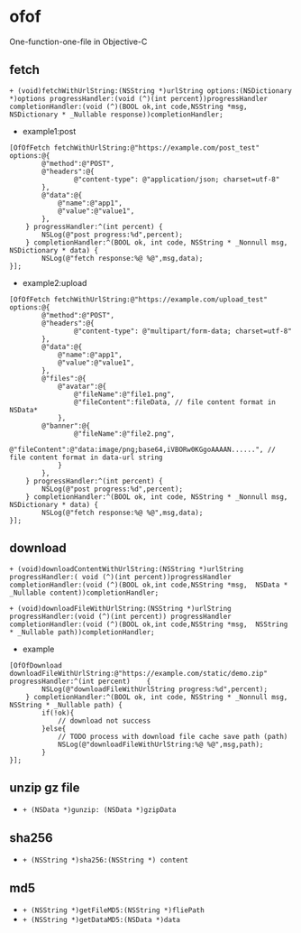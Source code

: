 # ofof
One-function-one-file in Objective-C

## fetch
`+ (void)fetchWithUrlString:(NSString *)urlString options:(NSDictionary *)options progressHandler:(void (^)(int percent))progressHandler completionHandler:(void (^)(BOOL ok,int code,NSString *msg,  NSDictionary * _Nullable response))completionHandler;`

- example1:post
```objc
[OfOfFetch fetchWithUrlString:@"https://example.com/post_test" options:@{
        @"method":@"POST",
        @"headers":@{
                @"content-type": @"application/json; charset=utf-8"
        },
        @"data":@{
            @"name":@"app1",
            @"value":@"value1",
        },
    } progressHandler:^(int percent) {
        NSLog(@"post progress:%d",percent);
    } completionHandler:^(BOOL ok, int code, NSString * _Nonnull msg, NSDictionary * data) {
        NSLog(@"fetch response:%@ %@",msg,data);
}];
```

- example2:upload
```objc
[OfOfFetch fetchWithUrlString:@"https://example.com/upload_test" options:@{
        @"method":@"POST",
        @"headers":@{
                @"content-type": @"multipart/form-data; charset=utf-8"
        },
        @"data":@{
            @"name":@"app1",
            @"value":@"value1",
        },
        @"files":@{
            @"avatar":@{
                @"fileName":@"file1.png",
                @"fileContent":fileData, // file content format in NSData*
            },
        @"banner":@{
                @"fileName":@"file2.png",
                @"fileContent":@"data:image/png;base64,iVBORw0KGgoAAAAN......", // file content format in data-url string
            }
        },
    } progressHandler:^(int percent) {
        NSLog(@"post progress:%d",percent);
    } completionHandler:^(BOOL ok, int code, NSString * _Nonnull msg, NSDictionary * data) {
        NSLog(@"fetch response:%@ %@",msg,data);
}];
```

## download

`+ (void)downloadContentWithUrlString:(NSString *)urlString progressHandler:( void (^)(int percent))progressHandler completionHandler:(void (^)(BOOL ok,int code,NSString *msg,  NSData * _Nullable content))completionHandler;`

`+ (void)downloadFileWithUrlString:(NSString *)urlString progressHandler:(void (^)(int percent)) progressHandler completionHandler:(void (^)(BOOL ok,int code,NSString *msg,  NSString * _Nullable path))completionHandler;`

- example
```objc
[OfOfDownload downloadFileWithUrlString:@"https://example.com/static/demo.zip" progressHandler:^(int percent)    {
        NSLog(@"downloadFileWithUrlString progress:%d",percent);
    } completionHandler:^(BOOL ok, int code, NSString * _Nonnull msg, NSString * _Nullable path) {
        if(!ok){
            // download not success
        }else{
            // TODO process with download file cache save path (path)
            NSLog(@"downloadFileWithUrlString:%@ %@",msg,path);
        }
}];
```

## unzip gz file
- `+ (NSData *)gunzip: (NSData *)gzipData`

## sha256
- `+ (NSString *)sha256:(NSString *) content`

## md5
- `+ (NSString *)getFileMD5:(NSString *)fliePath`
- `+ (NSString *)getDataMD5:(NSData *)data`
